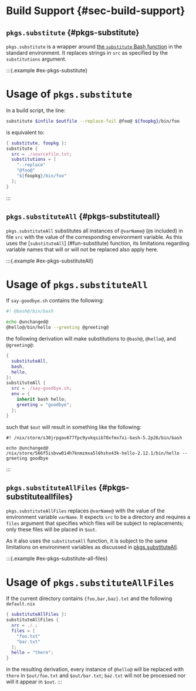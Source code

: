 # Build Support {#sec-build-support}

## `pkgs.substitute` {#pkgs-substitute}

`pkgs.substitute` is a wrapper around [the `substitute` Bash function](#fun-substitute) in the standard environment.
It replaces strings in `src` as specified by the `substitutions` argument.

:::{.example #ex-pkgs-substitute}

# Usage of `pkgs.substitute`

In a build script, the line:

```bash
substitute $infile $outfile --replace-fail @foo@ ${foopkg}/bin/foo
```

is equivalent to:

```nix
{ substitute, foopkg }:
substitute {
  src = ./sourcefile.txt;
  substitutions = [
    "--replace"
    "@foo@"
    "${foopkg}/bin/foo"
  ];
}
```

:::

## `pkgs.substituteAll` {#pkgs-substituteall}

`pkgs.substituteAll` substitutes all instances of `@varName@` (`@`s included) in file `src` with the value of the corresponding environment variable.
As this uses the [`substituteAll`] (#fun-substitute) function, its limitations regarding variable names that will or will not be replaced also apply here.

:::{.example #ex-pkgs-substituteAll}

# Usage of `pkgs.substituteAll`

If `say-goodbye.sh` contains the following:

```bash
#! @bash@/bin/bash

echo @unchanged@
@hello@/bin/hello --greeting @greeting@
```

the following derivation will make substitutions to `@bash@`, `@hello@`, and `@greeting@`:

```nix
{
  substituteAll,
  bash,
  hello,
}:
substituteAll {
  src = ./say-goodbye.sh;
  env = {
    inherit bash hello;
    greeting = "goodbye";
  };
}
```

such that `$out` will result in something like the following:

```
#! /nix/store/s30jrpgav677fpc9yvkqsib70xfmx7xi-bash-5.2p26/bin/bash

echo @unchanged@
/nix/store/566f5isbvw014h7knmzmxa5l6hshx43k-hello-2.12.1/bin/hello --greeting goodbye
```

:::

## `pkgs.substituteAllFiles` {#pkgs-substituteallfiles}

`pkgs.substituteAllFiles` replaces `@varName@` with the value of the environment variable `varName`.
It expects `src` to be a directory and requires a `files` argument that specifies which files will be subject to replacements; only these files will be placed in `$out`.

As it also uses the `substituteAll` function, it is subject to the same limitations on environment variables as discussed in [pkgs.substituteAll](#pkgs-substituteall).

:::{.example #ex-pkgs-substitute-all-files}

# Usage of `pkgs.substituteAllFiles`

If the current directory contains `{foo,bar,baz}.txt` and the following `default.nix`

```nix
{ substituteAllFiles }:
substituteAllFiles {
  src = ./.;
  files = [
    "foo.txt"
    "bar.txt"
  ];
  hello = "there";
}
```

in the resulting derivation, every instance of `@hello@` will be replaced with `there` in `$out/foo.txt` and `$out/bar.txt`; `baz.txt` will not be processed nor will it appear in `$out`.
:::
